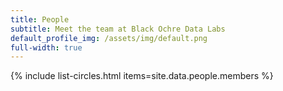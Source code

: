 ```yaml
---
title: People
subtitle: Meet the team at Black Ochre Data Labs
default_profile_img: /assets/img/default.png
full-width: true
---
```

<html>
<style>

 .grid { 
  display: grid;
  grid-template-columns: repeat(4, 300px);
  grid-auto-rows: minmax(200px, auto);
  gap: 10px;
  align-items: start;
  margin-top: 1rem;
  margin-left: 8rem;
  margin-right: 8rem;
  word-break: normal;
  position: relative
  }

</style>

<main class="grid">
{% include list-circles.html items=site.data.people.members %}
</main>
</html>
